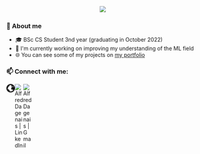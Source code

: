 <p align="center">
<a href="#"><img width="70%" height="auto" src="https://www.linkpicture.com/q/Logo_16.jpg" height="40%"/></a>
</p>

### 📖 About me
* 🎓 BSc CS Student 3nd year (graduating in October 2022)
* 🔭 I'm currently working on improving my understanding of the ML field
* 🌐 You can see some of my projects on [my portfolio][projects]




### 📫 Connect with me:

[<img align="left" alt="AlfredDagenais.com" width="22px" src="https://raw.githubusercontent.com/iconic/open-iconic/master/svg/globe.svg" />][website]
[<img align="left" alt="AlfredDagenais | LinkedIn" width="22px" src="https://cdn.jsdelivr.net/npm/simple-icons@v3/icons/linkedin.svg" />][linkedin]
[<img align="left" alt="AlfredDagenais | Gmail" width="22px" src="https://cdn.jsdelivr.net/npm/simple-icons@v3/icons/gmail.svg" />](mailto:davidlevin40@gmail.com)
  

<br />
<br />


[website]: https://github.com/davidlevinwork
[linkedin]: https://www.linkedin.com/in/davidlevin40/
[gmail]: "mailto:davidlevin40@gmail.com"
[projects]: https://github.com/davidlevinwork?tab=repositories



